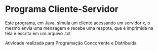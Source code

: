 # Programa Cliente-Servidor
Este programa, em Java, simula um cliente acessando um servidor x, o mesmo envia uma mensagem e recebe uma respota, que é imprimida na tela e escrita em um arquivo .txt

Atividade realizada para Programação Concorrente e Distribuída
